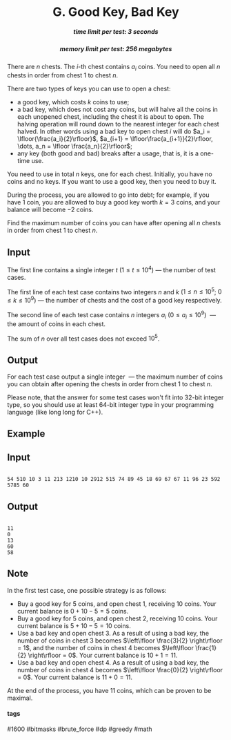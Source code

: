 <h1 style='text-align: center;'> G. Good Key, Bad Key</h1>

<h5 style='text-align: center;'>time limit per test: 3 seconds</h5>
<h5 style='text-align: center;'>memory limit per test: 256 megabytes</h5>

There are $n$ chests. The $i$-th chest contains $a_i$ coins. You need to open all $n$ chests in order from chest $1$ to chest $n$.

There are two types of keys you can use to open a chest: 

* a good key, which costs $k$ coins to use;
* a bad key, which does not cost any coins, but will halve all the coins in each unopened chest, including the chest it is about to open. The halving operation will round down to the nearest integer for each chest halved. In other words using a bad key to open chest $i$ will do $a_i = \lfloor{\frac{a_i}{2}\rfloor}$, $a_{i+1} = \lfloor\frac{a_{i+1}}{2}\rfloor, \dots, a_n = \lfloor \frac{a_n}{2}\rfloor$;
* any key (both good and bad) breaks after a usage, that is, it is a one-time use.

You need to use in total $n$ keys, one for each chest. Initially, you have no coins and no keys. If you want to use a good key, then you need to buy it.

During the process, you are allowed to go into debt; for example, if you have $1$ coin, you are allowed to buy a good key worth $k=3$ coins, and your balance will become $-2$ coins.

Find the maximum number of coins you can have after opening all $n$ chests in order from chest $1$ to chest $n$.

## Input

The first line contains a single integer $t$ ($1 \leq t \leq 10^4$) — the number of test cases.

The first line of each test case contains two integers $n$ and $k$ ($1 \leq n \leq 10^5$; $0 \leq k \leq 10^9$) — the number of chests and the cost of a good key respectively.

The second line of each test case contains $n$ integers $a_i$ ($0 \leq a_i \leq 10^9$)  — the amount of coins in each chest.

The sum of $n$ over all test cases does not exceed $10^5$.

## Output

For each test case output a single integer  — the maximum number of coins you can obtain after opening the chests in order from chest $1$ to chest $n$.

Please note, that the answer for some test cases won't fit into 32-bit integer type, so you should use at least 64-bit integer type in your programming language (like long long for C++).

## Example

## Input


```

54 510 10 3 11 213 1210 10 2912 515 74 89 45 18 69 67 67 11 96 23 592 5785 60
```
## Output


```

11
0
13
60
58

```
## Note

In the first test case, one possible strategy is as follows: 

* Buy a good key for $5$ coins, and open chest $1$, receiving $10$ coins. Your current balance is $0 + 10 - 5 = 5$ coins.
* Buy a good key for $5$ coins, and open chest $2$, receiving $10$ coins. Your current balance is $5 + 10 - 5 = 10$ coins.
* Use a bad key and open chest $3$. As a result of using a bad key, the number of coins in chest $3$ becomes $\left\lfloor \frac{3}{2} \right\rfloor = 1$, and the number of coins in chest $4$ becomes $\left\lfloor \frac{1}{2} \right\rfloor = 0$. Your current balance is $10 + 1 = 11$.
* Use a bad key and open chest $4$. As a result of using a bad key, the number of coins in chest $4$ becomes $\left\lfloor \frac{0}{2} \right\rfloor = 0$. Your current balance is $11 + 0 = 11$.

 At the end of the process, you have $11$ coins, which can be proven to be maximal.

#### tags 

#1600 #bitmasks #brute_force #dp #greedy #math 